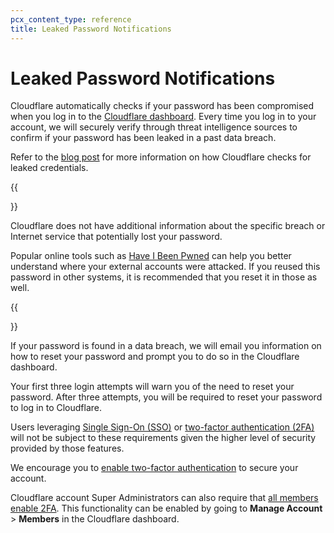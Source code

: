 ```yaml
---
pcx_content_type: reference
title: Leaked Password Notifications
---
```


# Leaked Password Notifications

Cloudflare automatically checks if your password has been compromised when you log in to the [Cloudflare dashboard](http://dash.cloudflare.com). Every time you log in to your account, we will securely verify through threat intelligence sources to confirm if your password has been leaked in a past data breach.

Refer to the [blog post]() for more information on how Cloudflare checks for leaked credentials.

{{<Aside type="note" header="Note">}}

Cloudflare does not have additional information about the specific breach or Internet service that potentially lost your password.

Popular online tools such as [Have I Been Pwned](https://haveibeenpwned.com/) can help you better understand where your external accounts were attacked. If you reused this password in other systems, it is recommended that you reset it in those as well.

{{</Aside>}}

If your password is found in a data breach, we will email you information on how to reset your password and prompt you to do so in the Cloudflare dashboard.

Your first three login attempts will warn you of the need to reset your password. After three attempts, you will be required to reset your password to log in to Cloudflare.

Users leveraging [Single Sign-On (SSO)](/cloudflare-one/applications/configure-apps/dash-sso-apps/) or [two-factor authentication (2FA)](/fundamentals/setup/account/account-security/2fa/) will not be subject to these requirements given the higher level of security provided by those features.

We encourage you to [enable two-factor authentication](/fundamentals/setup/account/account-security/2fa/) to secure your account.

Cloudflare account Super Administrators can also require that [all members enable 2FA](/fundamentals/setup/account/account-security/2fa/#enable-two-factor-authentication-for-your-cloudflare-account). This functionality can be enabled by going to **Manage Account** > **Members** in the Cloudflare dashboard.
